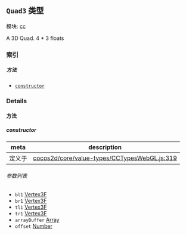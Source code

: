 ## `Quad3` 类型



模块: [cc](../modules/cc.md)


A 3D Quad. 4 * 3 floats


### 索引



##### 方法

  - [`constructor`](#constructor) 



### Details




<!-- Method Block -->
#### 方法


##### constructor



| meta | description |
|------|-------------|
| 定义于 | [cocos2d/core/value-types/CCTypesWebGL.js:319](https://github.com/cocos-creator/engine/blob/de46973d0b5edcff4f973186ce89752080cb6b7c/cocos2d/core/value-types/CCTypesWebGL.js#L319) |

###### 参数列表
- `bl1` <a href="../classes/Vertex3F.html" class="crosslink">Vertex3F</a> 
- `br1` <a href="../classes/Vertex3F.html" class="crosslink">Vertex3F</a> 
- `tl1` <a href="../classes/Vertex3F.html" class="crosslink">Vertex3F</a> 
- `tr1` <a href="../classes/Vertex3F.html" class="crosslink">Vertex3F</a> 
- `arrayBuffer` <a href="https://developer.mozilla.org/en/JavaScript/Reference/Global_Objects/Array" class="crosslink external" target="_blank">Array</a> 
- `offset` <a href="https://developer.mozilla.org/en/JavaScript/Reference/Global_Objects/Number" class="crosslink external" target="_blank">Number</a> 



